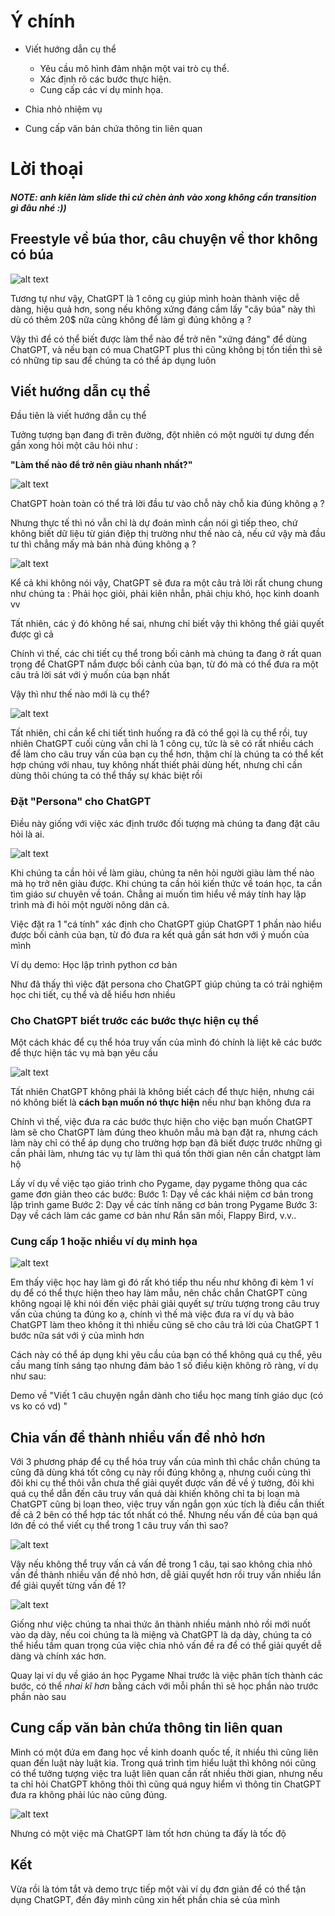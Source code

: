 # Ý chính
- Viết hướng dẫn cụ thể 
    + Yêu cầu mô hình đảm nhận một vai trò cụ thể.
    + Xác định rõ các bước thực hiện.
    + Cung cấp các ví dụ minh họa.

- Chia nhỏ nhiệm vụ 

- Cung cấp văn bản chứa thông tin liên quan

# Lời thoại

##### NOTE: anh kiên làm slide thì cứ chèn ảnh vào xong không cần transition gì đâu nhé :))

## Freestyle về búa thor, câu chuyện về thor không có búa

![alt text](<thor meme.png>)

Tương tự như vậy, ChatGPT là 1 công cụ giúp mình hoàn thành việc dễ dàng, hiệu quả hơn, song nếu không xứng đáng cầm lấy "cây búa" này thì dù có thêm 20$ nữa cũng không để làm gì đúng không ạ ? 

Vậy thì để có thể biết được làm thể nào để trở nên "xứng đáng" để dùng ChatGPT, và nếu bạn có mua ChatGPT plus thì cũng không bị tốn tiền thì sẽ có những tip sau để chúng ta có thể áp dụng luôn

## Viết hướng dẫn cụ thể
Đầu tiên là viết hướng dẫn cụ thể

Tưởng tượng bạn đang đi trên đường, đột nhiên có một người tự dưng đến gần xong hỏi một câu hỏi như :

__"Làm thế nào để trở nên giàu nhanh nhất?"__

![alt text](image-2.png)

ChatGPT hoàn toàn có thể trả lời đầu tư vào chỗ này chỗ kia đúng không ạ ?

Nhưng thực tế thì nó vẫn chỉ là dự đoán mình cần nói gì tiếp theo, chứ không biết dữ liệu từ gián điệp thị trường như thế nào cả, nếu cứ vậy mà đầu tư thì chẳng mấy mà bán nhà đúng không ạ ?

![alt text](image.png)

Kể cả khi không nói vậy, ChatGPT sẽ đưa ra một câu trả lời rất chung chung như chúng ta :
Phải học giỏi, phải kiên nhẫn, phải chịu khó, học kinh doanh vv

Tất nhiên, các ý đó không hề sai, nhưng chỉ biết vậy thì không thể giải quyết được gì cả

Chính vì thế, các chi tiết cụ thể trong bối cảnh mà chúng ta đang ở rất quan trọng để ChatGPT nắm được bối cảnh của bạn, từ đó mà có thể đưa ra một câu trả lời sát với ý muốn của bạn nhất

Vậy thì như thế nào mới là cụ thể?

![alt text](image-1.png)

Tất nhiên, chỉ cần kể chi tiết tình huống ra đã có thể gọi là cụ thể rồi, tuy nhiên ChatGPT cuối cùng vẫn chỉ là 1 công cụ, tức là sẽ có rất nhiều cách để làm cho câu truy vấn của bạn cụ thể hơn, thậm chí là chúng ta có thể kết hợp chúng với nhau, tuy không nhất thiết phải dùng hết, nhưng chỉ cần dùng thôi chúng ta có thể thấy sự khác biệt rồi

### Đặt "Persona" cho ChatGPT
Điều này giống với việc xác định trước đối tượng mà chúng ta đang đặt câu hỏi là ai.

![alt text](image-3.png)

Khi chúng ta cần hỏi về làm giàu, chúng ta nên hỏi người giàu làm thế nào mà họ trở nên giàu được. Khi chúng ta cần hỏi kiến thức về toán học, ta cần tìm giáo sư chuyên về toán. Chẳng ai muốn tìm hiểu về máy tính hay lập trình mà đi hỏi một người nông dân cả.

Việc đặt ra 1 "cá tính" xác định cho ChatGPT giúp ChatGPT 1 phần nào hiểu được bối cảnh của bạn, từ đó đưa ra kết quả gần sát hơn với ý muốn của mình

Ví dụ demo: Học lập trình python cơ bản

Như đã thấy thì việc đặt persona cho ChatGPT giúp chúng ta có trải nghiệm học chi tiết, cụ thể và dễ hiểu hơn nhiều

### Cho ChatGPT biết trước các bước thực hiện cụ thể

Một cách khác để cụ thể hóa truy vấn của mình đó chính là liệt kê các bước để thực hiện tác vụ mà bạn yêu cầu

![alt text](whatgpt.png)

Tất nhiên ChatGPT không phải là không biết cách để thực hiện, nhưng cái nó không biết là __cách bạn muốn nó thực hiện__ nếu như bạn không đưa ra 

Chính vì thế, việc đưa ra các bước thực hiện cho việc bạn muốn ChatGPT làm sẽ cho ChatGPT làm đúng theo khuôn mẫu mà bạn đặt ra, nhưng cách làm này chỉ có thể áp dụng cho trường hợp bạn đã biết được trước những gì cần phải làm, nhưng tác vụ tự làm thì quá tốn thời gian nên cần chatgpt làm hộ

Lấy ví dụ về việc tạo giáo trình cho Pygame, dạy pygame thông qua các game đơn giản theo các bước:
Bước 1: Dạy về các khái niệm cơ bản trong lập trình game
Bước 2: Dạy về các tính năng cơ bản trong Pygame
Bước 3: Dạy về cách làm các game cơ bản như Rắn săn mồi, Flappy Bird, v.v..


### Cung cấp 1 hoặc nhiều ví dụ minh họa

![alt text](follow.png)

Em thấy việc học hay làm gì đó rất khó tiếp thu nếu như không đi kèm 1 ví dụ để có thể thực hiện theo hay làm mẫu, nên chắc chắn ChatGPT cũng không ngoại lệ khi nói đến việc phải giải quyết sự trừu tượng trong câu truy vấn của chúng ta đúng ko ạ, chính vì thế mà việc đưa ra ví dụ và bảo ChatGPT làm theo không ít thì nhiều cũng sẽ cho câu trả lời của ChatGPT 1 bước nữa sát với ý của mình hơn

Cách này có thể áp dụng khi yêu cầu của bạn có thể không quá cụ thể, yêu cầu mang tính sáng tạo nhưng đảm bảo 1 số điều kiện không rõ ràng, ví dụ như sau:

Demo về "Viết 1 câu chuyện ngắn dành cho tiểu học mang tính giáo dục (có vs ko có vd) "

## Chia vấn đề thành nhiều vấn đề nhỏ hơn
Với 3 phương pháp để cụ thể hóa truy vấn của mình thì chắc chắn chúng ta cũng đã dùng khá tốt công cụ này rồi đúng không ạ, nhưng cuối cùng thì đôi khi cụ thể thôi vẫn chưa thể giải quyết được vấn đề về ý tưởng, đôi khi quá cụ thể dẫn đến câu truy vấn quá dài khiến không chỉ ta bị loạn mà ChatGPT cũng bị loạn theo, việc truy vấn ngắn gọn xúc tích là điều cần thiết đề cả 2 bên có thể hợp tác tốt nhất có thể. Nhưng nếu vấn đề của bạn quá lớn đề có thể viết cụ thể trong 1 câu truy vấn thì sao?

![alt text](<big problem.png>)

Vậy nếu không thể truy vấn cả vấn đề trong 1 câu, tại sao không chia nhỏ vấn đề thành nhiều vấn đề nhỏ hơn, dễ giải quyết hơn rồi truy vấn nhiều lần để giải quyết từng vấn đề 1?

![alt text](image-4.png)

Giống như việc chúng ta nhai thức ăn thành nhiều mảnh nhỏ rồi mới nuốt vào dạ dày, nếu coi chúng ta là miệng và ChatGPT là dạ dày, chúng ta có thể hiểu tầm quan trọng của việc chia nhỏ vấn đề ra để có thể giải quyết dễ dàng và chính xác hơn.

Quay lại ví dụ về giáo án học Pygame
Nhai trước là việc phân tích thành các bước, có thể *nhai kĩ hơn* bằng cách với mỗi phần thì sẽ học phần nào trước phần nào sau

## Cung cấp văn bản chứa thông tin liên quan

Mình có một đứa em đang học về kinh doanh quốc tế, ít nhiều thì cũng liên quan đến luật này luật kia. Trong quá trình tìm hiểu luật thì không nói cũng có thể tưởng tượng việc tra luật liên quan cần rất nhiều thời gian, nhưng nếu ta chỉ hỏi ChatGPT không thôi thì cũng quá nguy hiểm vì thông tin ChatGPT đưa ra không phải lúc nào cũng đúng.

![alt text](<speed and accuracy.png>)

Nhưng có một việc mà ChatGPT làm tốt hơn chúng ta đấy là tốc độ 

## Kết

Vừa rồi là tóm tắt và demo trực tiếp một vài ví dụ đơn giản để có thể tận dụng ChatGPT, đến đây mình cũng xin hết phần chia sẻ của mình